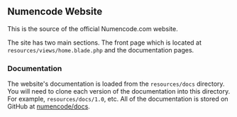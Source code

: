 ## Numencode Website

This is the source of the official Numencode.com website.

The site has two main sections. The front page which is located at `resources/views/home.blade.php` and the documentation pages.

### Documentation

The website's documentation is loaded from the `resources/docs` directory. You will need to clone each version of the documentation into this directory. For example, `resources/docs/1.0`, etc. All of the documentation is stored on GitHub at [numencode/docs](https://github.com/numencode/docs).
